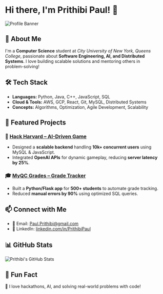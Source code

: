 # Hi there, I'm Prithibi Paul! 👋

![Profile Banner](https://github.com/imPrithibi/banner.png)

## 🚀 About Me
I'm a **Computer Science** student at *City University of New York, Queens College*, passionate about **Software Engineering, AI, and Distributed Systems**. I love building scalable solutions and mentoring others in problem-solving!

## 🛠️ Tech Stack
- **Languages:** Python, Java, C++, JavaScript, SQL  
- **Cloud & Tools:** AWS, GCP, React, Git, MySQL, Distributed Systems  
- **Concepts:** Algorithms, Optimization, Agile Development, Scalability  

## 📌 Featured Projects
### 🚀 [Hack Harvard – AI-Driven Game](https://github.com/imPrithibi/hackharvard-game)
- Designed a **scalable backend** handling **10k+ concurrent users** using MySQL & JavaScript.
- Integrated **OpenAI APIs** for dynamic gameplay, reducing **server latency by 25%**.

### 🎓 [MyQC Grades – Grade Tracker](https://github.com/imPrithibi/myqc-grades)
- Built a **Python/Flask app** for **500+ students** to automate grade tracking.
- Reduced **manual errors by 90%** using optimized SQL queries.

## 📫 Connect with Me
- 📧 Email: [Paul.Prithibi@gmail.com](mailto:Paul.Prithibi@gmail.com)  
- 💼 LinkedIn: [linkedin.com/in/PrithibiPaul](https://linkedin.com/in/PrithibiPaul)  

## 📊 GitHub Stats
![Prithibi's GitHub Stats](https://github-readme-stats.vercel.app/api?username=imPrithibi&show_icons=true&theme=radical)

## 🎯 Fun Fact
🚀 I love hackathons, AI, and solving real-world problems with code!


<!---
ImPrithibi/ImPrithibi is a ✨ special ✨ repository because its `README.md` (this file) appears on your GitHub profile.
You can click the Preview link to take a look at your changes.
--->
